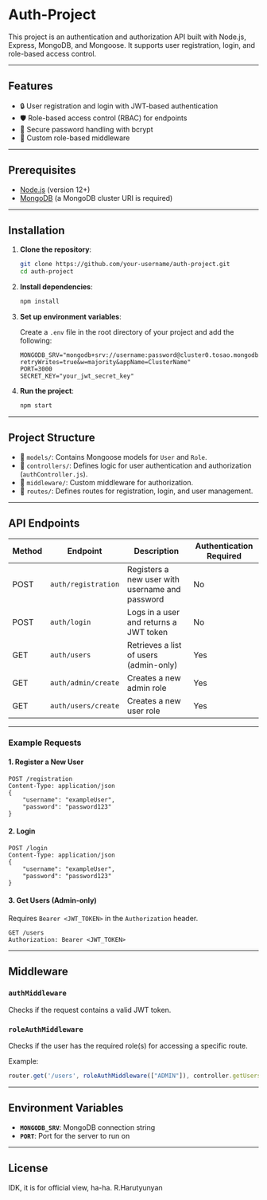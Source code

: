 
# Auth-Project

This project is an authentication and authorization API built with Node.js, Express, MongoDB, and Mongoose. It supports user registration, login, and role-based access control.

---

## Features
- 🔒 User registration and login with JWT-based authentication
- 🛡️ Role-based access control (RBAC) for endpoints
- 🔑 Secure password handling with bcrypt
- 🧩 Custom role-based middleware

---

## Prerequisites

- [Node.js](https://nodejs.org/) (version 12+)
- [MongoDB](https://www.mongodb.com/) (a MongoDB cluster URI is required)

---

## Installation

1. **Clone the repository**:
    ```bash
    git clone https://github.com/your-username/auth-project.git
    cd auth-project
    ```

2. **Install dependencies**:
    ```bash
    npm install
    ```

3. **Set up environment variables**:

   Create a `.env` file in the root directory of your project and add the following:

    ```plaintext
    MONGODB_SRV="mongodb+srv://username:password@cluster0.tosao.mongodb.net/?retryWrites=true&w=majority&appName=ClusterName"
    PORT=3000
    SECRET_KEY="your_jwt_secret_key"
    ```

4. **Run the project**:
    ```bash
    npm start
    ```

---

## Project Structure

- 📁 `models/`: Contains Mongoose models for `User` and `Role`.
- 📁 `controllers/`: Defines logic for user authentication and authorization (`authController.js`).
- 📁 `middleware/`: Custom middleware for authorization.
- 📁 `routes/`: Defines routes for registration, login, and user management.

---

## API Endpoints

| Method | Endpoint            | Description                                        | Authentication Required |
|--------|---------------------|----------------------------------------------------|--------------------------|
| POST   | `auth/registration` | Registers a new user with username and password    | No                       |
| POST   | `auth/login`        | Logs in a user and returns a JWT token             | No                       |
| GET    | `auth/users`        | Retrieves a list of users (admin-only)             | Yes                      |
| GET    | `auth/admin/create` | Creates a new admin role                           | Yes                      |
| GET    | `auth/users/create` | Creates a new user role                            | Yes                      |

---

### Example Requests

#### 1. Register a New User
```http
POST /registration
Content-Type: application/json
{
    "username": "exampleUser",
    "password": "password123"
}
```

#### 2. Login
```http
POST /login
Content-Type: application/json
{
    "username": "exampleUser",
    "password": "password123"
}
```

#### 3. Get Users (Admin-only)
Requires `Bearer <JWT_TOKEN>` in the `Authorization` header.

```http
GET /users
Authorization: Bearer <JWT_TOKEN>
```

---

## Middleware

### `authMiddleware`
Checks if the request contains a valid JWT token.

### `roleAuthMiddleware`
Checks if the user has the required role(s) for accessing a specific route.

Example:
```javascript
router.get('/users', roleAuthMiddleware(["ADMIN"]), controller.getUsers);
```

---

## Environment Variables

- **`MONGODB_SRV`**: MongoDB connection string
- **`PORT`**: Port for the server to run on
---

## License

IDK, it is for official view, ha-ha. R.Harutyunyan
